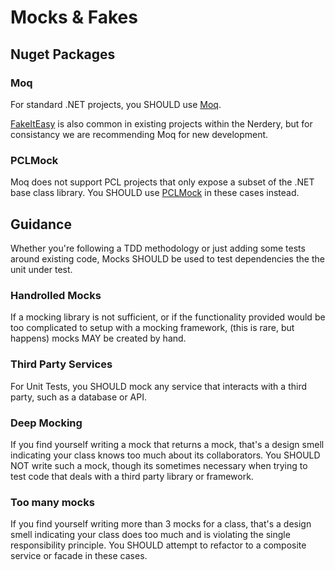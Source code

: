 # Mocks & Fakes

## Nuget Packages

### Moq

For standard .NET projects, you SHOULD use
[Moq](https://www.nuget.org/packages/Moq/).

[FakeItEasy](https://www.nuget.org/packages/FakeItEasy/) is also common in
existing projects within the Nerdery, but for consistancy we are recommending
Moq for new development.

### PCLMock

Moq does not support PCL projects that only expose a subset of the .NET base
class library. You SHOULD use [PCLMock](https://github.com/kentcb/PCLMock) in
these cases instead.


## Guidance

Whether you're following a TDD methodology or just adding some tests around
existing code, Mocks SHOULD be used to test dependencies the the unit under
test.

### Handrolled Mocks

If a mocking library is not sufficient, or if the functionality provided would
be too complicated to setup with a mocking framework, (this is rare, but
happens) mocks MAY be created by hand.

### Third Party Services

For Unit Tests, you SHOULD mock any service that interacts with a third party,
such as a database or API.

### Deep Mocking

If you find yourself writing a mock that returns a mock, that's a design smell
indicating your class knows too much about its collaborators. You SHOULD NOT write
such a mock, though its sometimes necessary when trying to test code that deals
with a third party library or framework.

### Too many mocks

If you find yourself writing more than 3 mocks for a class, that's a design
smell indicating your class does too much and is violating the single
responsibility principle. You SHOULD attempt to refactor to a composite service
or facade in these cases.